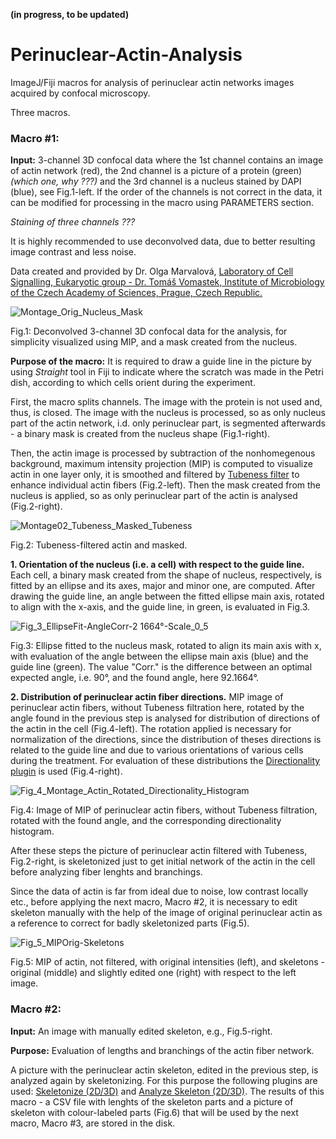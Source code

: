 **(in progress, to be updated)**

# Perinuclear-Actin-Analysis
ImageJ/Fiji macros for analysis of perinuclear actin networks images acquired by confocal microscopy.

Three macros.

### Macro #1:

**Input:** 3-channel 3D confocal data where the 1st channel contains an image of actin network (red), the 2nd channel is a picture of a protein (green) *(which one, why ???)* and the 3rd channel is a nucleus stained by DAPI (blue), see Fig.1-left. If the order of the channels is not correct in the data, it can be modified for processing in the macro using PARAMETERS section.

*Staining of three channels ???*

It is highly recommended to use deconvolved data, due to better resulting image contrast and less noise.

Data created and provided by Dr. Olga Marvalová, [Laboratory of Cell Signalling, Eukaryotic group - Dr. Tomáš Vomastek, Institute of Microbiology of the Czech Academy of Sciences, Prague, Czech Republic.](https://mbucas.cz/en/research/microbiology/laboratory-of-cell-signalization/)

![Montage_Orig_Nucleus_Mask](https://user-images.githubusercontent.com/63607289/158192279-af4b2f23-1b54-4e29-af9b-664eefae3d35.jpg)

Fig.1: Deconvolved 3-channel 3D confocal data for the analysis, for simplicity visualized using MIP, and a mask created from the nucleus.

**Purpose of the macro:** It is required to draw a guide line in the picture by using *Straight* tool in Fiji to  indicate where the scratch was made in the Petri dish, according to which cells orient during the experiment.

First, the macro splits channels. The image with the protein is not used and, thus, is closed. The image with the nucleus is processed, so as only nucleus part of the actin network, i.d. only perinuclear part, is segmented afterwards - a binary mask is created from the nucleus shape (Fig.1-right).

Then, the actin image is processed by subtraction of the nonhomegenous background, maximum intensity projection (MIP) is computed to visualize actin in one layer only, it is smoothed and filtered by [Tubeness filter](https://biii.eu/tubeness) to enhance individual actin fibers (Fig.2-left). Then the mask created from the nucleus is applied, so as only perinuclear part of the actin is analysed (Fig.2-right).

![Montage02_Tubeness_Masked_Tubeness](https://user-images.githubusercontent.com/63607289/158388172-673d43ad-6598-4013-a69b-65a52be49356.jpg)

Fig.2: Tubeness-filtered actin and masked.

**1. Orientation of the nucleus (i.e. a cell) with respect to the guide line.** Each cell, a binary mask created from the shape of nucleus, respectively, is fitted by an ellipse and its axes, major and minor one, are computed. After drawing the guide line, an angle between the fitted ellipse main axis, rotated to align with the x-axis, and the guide line, in green, is evaluated in Fig.3.

![Fig_3_EllipseFit-AngleCorr-2 1664°-Scale_0_5](https://user-images.githubusercontent.com/63607289/158391329-fe918a21-1f3b-4bc4-84cc-a154c91f8cb5.jpg)

Fig.3: Ellipse fitted to the nucleus mask, rotated to align its main axis with x, with evaluation of the angle between the ellipse main axis (blue) and the guide line (green). The value "Corr." is the difference between an optimal expected angle, i.e. 90°, and the found angle, here 92.1664°.

**2. Distribution of perinuclear actin fiber directions.** MIP image of perinuclear actin fibers, without Tubeness filtration here, rotated by the angle found in the previous step is analysed for distribution of directions of the actin in the cell (Fig.4-left). The rotation applied is necessary for normalization of the directions, since the distribution of theses directions is related to the guide line and due to various orientations of various cells during the treatment. For evaluation of these distributions the [Directionality plugin](https://imagej.net/plugins/directionality) is used (Fig.4-right).

![Fig_4_Montage_Actin_Rotated_Directionality_Histogram](https://user-images.githubusercontent.com/63607289/158403957-6689d1e8-0467-4b84-9930-110079bf1cd0.jpg)

Fig.4: Image of MIP of perinuclear actin fibers, without Tubeness filtration, rotated with the found angle, and the corresponding directionality histogram.

After these steps the picture of perinuclear actin filtered with Tubeness, Fig.2-right, is skeletonized just to get initial network of the actin in the cell before analyzing fiber lenghts and branchings.

Since the data of actin is far from ideal due to noise, low contrast locally etc., before applying the next macro, Macro #2, it is necessary to edit skeleton manually with the help of the image of original perinuclear actin as a reference to correct for badly skeletonized parts (Fig.5).

![Fig_5_MIPOrig-Skeletons](https://user-images.githubusercontent.com/63607289/158555087-8676a740-0d32-4269-9957-d70a22b64f7c.jpg)

Fig.5: MIP of actin, not filtered, with original intensities (left), and skeletons - original (middle) and slightly edited one (right) with respect to the left image.

### Macro #2:

**Input:** An image with manually edited skeleton, e.g., Fig.5-right.

**Purpose:** Evaluation of lengths and branchings of the actin fiber network.

A picture with the perinuclear actin skeleton, edited in the previous step, is analyzed again by skeletonizing. For this purpose the following plugins are used: [Skeletonize (2D/3D)](https://imagej.net/plugins/skeletonize3d) and [Analyze Skeleton (2D/3D)](https://imagej.net/plugins/analyze-skeleton/). The results of this macro - a CSV file with lenghts of the skeleton parts and a picture of skeleton with colour-labeled parts (Fig.6) that will be used by the next macro, Macro #3, are stored in the disk.


